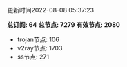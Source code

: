 更新时间2022-08-08 05:37:23

**总订阅: 64**
**总节点: 7279**
**有效节点: 2080**
- trojan节点: 106
- v2ray节点: 1703
- ss节点: 271
